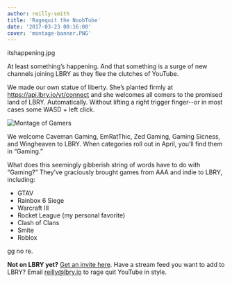 ```yaml
---
author: reilly-smith
title: 'Ragequit the NoobTube'
date: '2017-03-23 00:16:00'
cover: 'montage-banner.PNG'
---
```

itshappening.jpg

At least something’s happening. And that something is a surge of new channels joining LBRY as they flee the clutches of YouTube.

We made our own statue of liberty. She’s planted firmly at https://api.lbry.io/yt/connect and she welcomes all comers to the promised land of LBRY. Automatically. Without lifting a right trigger finger--or in most cases some WASD + left click.

![Montage of Gamers](/img/news/montage-inline.png)

We welcome Caveman Gaming, EmRatThic, Zed Gaming, Gaming Sicness, and Wingheaven to LBRY. When categories roll out in April, you’ll find them in “Gaming.”

What does this seemingly gibberish string of words have to do with “Gaming?” They’ve graciously brought games from AAA and indie to LBRY, including:
- GTAV
- Rainbox 6 Siege
- Warcraft III
- Rocket League (my personal favorite)
- Clash of Clans
- Smite
- Roblox

gg no re.

**Not on LBRY yet?** [Get an invite here](https://lbry.io/get). Have a stream feed you want to add to LBRY? Email reilly@lbry.io to rage quit YouTube in style.
